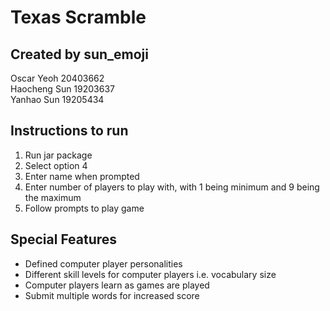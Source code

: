 # Texas Scramble
## Created by sun_emoji
Oscar Yeoh 20403662  
Haocheng Sun 19203637  
Yanhao Sun 19205434

## Instructions to run
1. Run jar package
2. Select option 4
3. Enter name when prompted
4. Enter number of players to play with, with 1 being minimum and 9 being the maximum
5. Follow prompts to play game

## Special Features
- Defined computer player personalities
- Different skill levels for computer players i.e. vocabulary size
- Computer players learn as games are played
- Submit multiple words for increased score